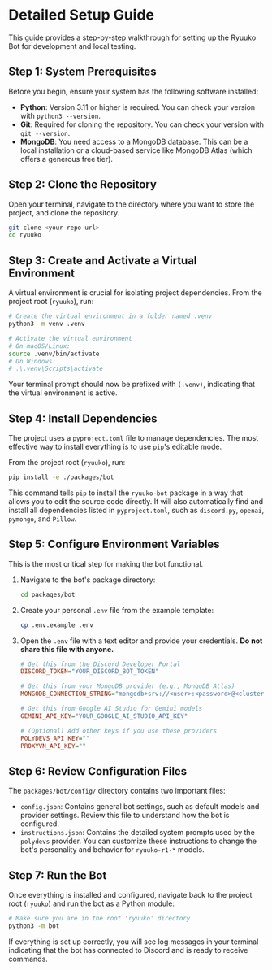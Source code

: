 # Detailed Setup Guide

This guide provides a step-by-step walkthrough for setting up the Ryuuko Bot for development and local testing.

## Step 1: System Prerequisites

Before you begin, ensure your system has the following software installed:

-   **Python**: Version 3.11 or higher is required. You can check your version with `python3 --version`.
-   **Git**: Required for cloning the repository. You can check your version with `git --version`.
-   **MongoDB**: You need access to a MongoDB database. This can be a local installation or a cloud-based service like MongoDB Atlas (which offers a generous free tier).

## Step 2: Clone the Repository

Open your terminal, navigate to the directory where you want to store the project, and clone the repository.

```sh
git clone <your-repo-url>
cd ryuuko
```

## Step 3: Create and Activate a Virtual Environment

A virtual environment is crucial for isolating project dependencies. From the project root (`ryuuko`), run:

```sh
# Create the virtual environment in a folder named .venv
python3 -m venv .venv

# Activate the virtual environment
# On macOS/Linux:
source .venv/bin/activate
# On Windows:
# .\.venv\Scripts\activate
```

Your terminal prompt should now be prefixed with `(.venv)`, indicating that the virtual environment is active.

## Step 4: Install Dependencies

The project uses a `pyproject.toml` file to manage dependencies. The most effective way to install everything is to use `pip`'s editable mode.

From the project root (`ryuuko`), run:

```sh
pip install -e ./packages/bot
```

This command tells `pip` to install the `ryuuko-bot` package in a way that allows you to edit the source code directly. It will also automatically find and install all dependencies listed in `pyproject.toml`, such as `discord.py`, `openai`, `pymongo`, and `Pillow`.

## Step 5: Configure Environment Variables

This is the most critical step for making the bot functional.

1.  Navigate to the bot's package directory:
    ```sh
    cd packages/bot
    ```

2.  Create your personal `.env` file from the example template:
    ```sh
    cp .env.example .env
    ```

3.  Open the `.env` file with a text editor and provide your credentials. **Do not share this file with anyone.**

    ```ini
    # Get this from the Discord Developer Portal
    DISCORD_TOKEN="YOUR_DISCORD_BOT_TOKEN"

    # Get this from your MongoDB provider (e.g., MongoDB Atlas)
    MONGODB_CONNECTION_STRING="mongodb+srv://<user>:<password>@<cluster-url>/..."

    # Get this from Google AI Studio for Gemini models
    GEMINI_API_KEY="YOUR_GOOGLE_AI_STUDIO_API_KEY"

    # (Optional) Add other keys if you use these providers
    POLYDEVS_API_KEY=""
    PROXYVN_API_KEY=""
    ```

## Step 6: Review Configuration Files

The `packages/bot/config/` directory contains two important files:

-   `config.json`: Contains general bot settings, such as default models and provider settings. Review this file to understand how the bot is configured.
-   `instructions.json`: Contains the detailed system prompts used by the `polydevs` provider. You can customize these instructions to change the bot's personality and behavior for `ryuuko-r1-*` models.

## Step 7: Run the Bot

Once everything is installed and configured, navigate back to the project root (`ryuuko`) and run the bot as a Python module:

```sh
# Make sure you are in the root 'ryuuko' directory
python3 -m bot
```

If everything is set up correctly, you will see log messages in your terminal indicating that the bot has connected to Discord and is ready to receive commands.
